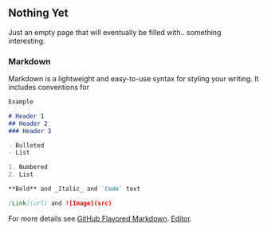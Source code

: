 ## Nothing Yet

Just an empty page that will eventually be filled with.. something interesting.

### Markdown

Markdown is a lightweight and easy-to-use syntax for styling your writing. It includes conventions for

```markdown
Example

# Header 1
## Header 2
### Header 3

- Bulleted
- List

1. Numbered
2. List

**Bold** and _Italic_ and `Code` text

[Link](url) and ![Image](src)
```

For more details see [GitHub Flavored Markdown](https://guides.github.com/features/mastering-markdown/).
[Editor](https://github.com/sugar-coded/sugar-coded.github.io/edit/master/README.md).
